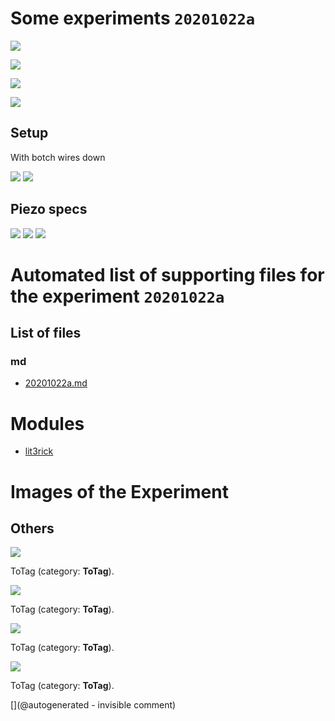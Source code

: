 # Some experiments `20201022a`

![](include/community/Jorge/lit3rick/20201022a/gain200.png)

![](include/community/Jorge/lit3rick/20201022a/gain450.png)

![](include/community/Jorge/lit3rick/20201022a/ndt_fft.png)

![](include/community/Jorge/lit3rick/20201022a/ndt_filtered.png)


## Setup

With botch wires down

![](include/community/Jorge/lit3rick/20201022a/setup/2.jpg)
![](include/community/Jorge/lit3rick/20201022a/setup/3.jpg)


## Piezo specs

![](include/community/Jorge/lit3rick/20201022a/piezo/1.jpg)
![](include/community/Jorge/lit3rick/20201022a/piezo/2.jpg)
![](include/community/Jorge/lit3rick/20201022a/piezo/3.jpg)


# Automated list of supporting files for the __experiment `20201022a`__

## List of files

### md

* [20201022a.md](/include/community/Jorge/lit3rick/20201022a/20201022a.md)





# Modules

* [lit3rick](/lit3rick/)




# Images of the Experiment

## Others

![](/include/community/Jorge/lit3rick/20201022a/setup/3.jpg)

ToTag (category: __ToTag__).

![](/include/community/Jorge/lit3rick/20201022a/setup/2.jpg)

ToTag (category: __ToTag__).

![](/include/community/Jorge/lit3rick/20201022a/ndt_raw.png)

ToTag (category: __ToTag__).

![](/include/community/Jorge/lit3rick/20201022a/ndt_fft.png)

ToTag (category: __ToTag__).










[](@autogenerated - invisible comment)